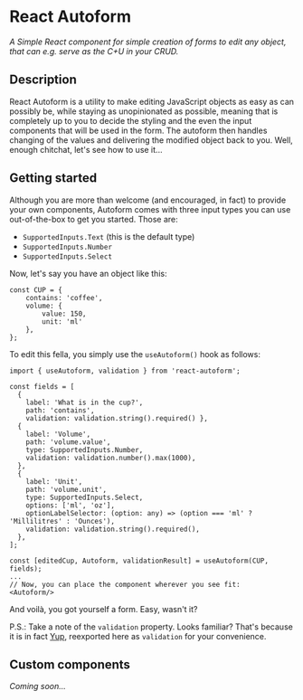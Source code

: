 # React Autoform

_A Simple React component for simple creation of forms to edit any object, that can e.g. serve as the C+U in your CRUD._

## Description

React Autoform is a utility to make editing JavaScript objects as easy as can possibly be, while staying as
unopinionated as possible, meaning that is completely up to you to decide the styling and the even the input
components that will be used in the form. The autoform then handles changing of the values and delivering the modified
object back to you. Well, enough chitchat, let's see how to use it...

## Getting started

Although you are more than welcome (and encouraged, in fact) to provide your own components, Autoform comes with three
input types you can use out-of-the-box to get you started. Those are:

- `SupportedInputs.Text` (this is the default type)
- `SupportedInputs.Number`
- `SupportedInputs.Select`

Now, let's say you have an object like this:

```
const CUP = {
    contains: 'coffee',
    volume: {
        value: 150,
        unit: 'ml'
    },
};
```

To edit this fella, you simply use the `useAutoform()` hook as follows:

```
import { useAutoform, validation } from 'react-autoform';

const fields = [
  { 
    label: 'What is in the cup?',
    path: 'contains',
    validation: validation.string().required() },
  {
    label: 'Volume',
    path: 'volume.value',
    type: SupportedInputs.Number,
    validation: validation.number().max(1000),
  },
  {
    label: 'Unit',
    path: 'volume.unit',
    type: SupportedInputs.Select,
    options: ['ml', 'oz'],
    optionLabelSelector: (option: any) => (option === 'ml' ? 'Millilitres' : 'Ounces'),
    validation: validation.string().required(),
  },
];

const [editedCup, Autoform, validationResult] = useAutoform(CUP, fields);
...
// Now, you can place the component wherever you see fit:
<Autoform/>
```

And voilà, you got yourself a form. Easy, wasn't it?

P.S.: Take a note of the `validation` property. Looks familiar? That's because it is in fact [Yup](https://github.com/jquense/yup), reexported here as `validation` for your convenience.

## Custom components

_Coming soon..._
